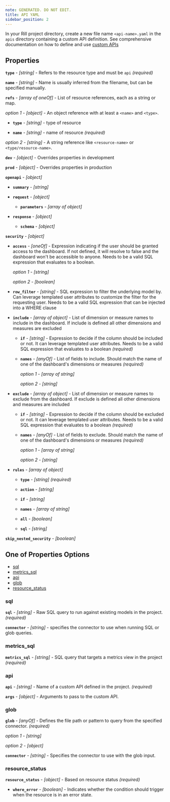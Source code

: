```yaml
---
note: GENERATED. DO NOT EDIT.
title: API YAML
sidebar_position: 2
---
```


In your Rill project directory, create a new file name `<api-name>.yaml` in the `apis` directory containing a custom API definition. See comprehensive documentation on how to define and use [custom APIs](/integrate/custom-apis/index.md)

## Properties


**`type`**  - _[string]_ - Refers to the resource type and must be `api`  _(required)_

**`name`**  - _[string]_ - Name is usually inferred from the filename, but can be specified manually. 

**`refs`**  - _[array of oneOf]_ - List of resource references, each as a string or map. 

  *option 1* - _[object]_ - An object reference with at least a `<name>` and `<type>`.

  - **`type`**  - _[string]_ - type of resource 

  - **`name`**  - _[string]_ - name of resource  _(required)_

  *option 2* - _[string]_ - A string reference like `<resource-name>` or `<type/resource-name>`.

**`dev`**  - _[object]_ - Overrides properties in development 

**`prod`**  - _[object]_ - Overrides properties in production 

**`openapi`**  - _[object]_  

  - **`summary`**  - _[string]_  

  - **`request`**  - _[object]_  

    - **`parameters`**  - _[array of object]_  

  - **`response`**  - _[object]_  

    - **`schema`**  - _[object]_  

**`security`**  - _[object]_  

  - **`access`**  - _[oneOf]_ - Expression indicating if the user should be granted access to the dashboard. If not defined, it will resolve to false and the dashboard won't be accessible to anyone. Needs to be a valid SQL expression that evaluates to a boolean. 

    *option 1* - _[string]_ 

    *option 2* - _[boolean]_ 

  - **`row_filter`**  - _[string]_ - SQL expression to filter the underlying model by. Can leverage templated user attributes to customize the filter for the requesting user. Needs to be a valid SQL expression that can be injected into a WHERE clause 

  - **`include`**  - _[array of object]_ - List of dimension or measure names to include in the dashboard. If include is defined all other dimensions and measures are excluded 

    - **`if`**  - _[string]_ - Expression to decide if the column should be included or not. It can leverage templated user attributes. Needs to be a valid SQL expression that evaluates to a boolean  _(required)_

    - **`names`**  - _[anyOf]_ - List of fields to include. Should match the name of one of the dashboard's dimensions or measures  _(required)_

      *option 1* - _[array of string]_ 

      *option 2* - _[string]_ 

  - **`exclude`**  - _[array of object]_ - List of dimension or measure names to exclude from the dashboard. If exclude is defined all other dimensions and measures are included 

    - **`if`**  - _[string]_ - Expression to decide if the column should be excluded or not. It can leverage templated user attributes. Needs to be a valid SQL expression that evaluates to a boolean  _(required)_

    - **`names`**  - _[anyOf]_ - List of fields to exclude. Should match the name of one of the dashboard's dimensions or measures  _(required)_

      *option 1* - _[array of string]_ 

      *option 2* - _[string]_ 

  - **`rules`**  - _[array of object]_  

    - **`type`**  - _[string]_   _(required)_

    - **`action`**  - _[string]_  

    - **`if`**  - _[string]_  

    - **`names`**  - _[array of string]_  

    - **`all`**  - _[boolean]_  

    - **`sql`**  - _[string]_  

**`skip_nested_security`**  - _[boolean]_  

## One of Properties Options
- [sql](#sql)
- [metrics_sql](#metrics_sql)
- [api](#api)
- [glob](#glob)
- [resource_status](#resource_status)


### sql



**`sql`**  - _[string]_ - Raw SQL query to run against existing models in the project.  _(required)_

**`connector`**  - _[string]_ - specifies the connector to use when running SQL or glob queries. 

### metrics_sql



**`metrics_sql`**  - _[string]_ - SQL query that targets a metrics view in the project  _(required)_

### api



**`api`**  - _[string]_ - Name of a custom API defined in the project.  _(required)_

**`args`**  - _[object]_ - Arguments to pass to the custom API. 

### glob



**`glob`**  - _[anyOf]_ - Defines the file path or pattern to query from the specified connector.  _(required)_

  *option 1* - _[string]_ 

  *option 2* - _[object]_ 

**`connector`**  - _[string]_ - Specifies the connector to use with the glob input. 

### resource_status



**`resource_status`**  - _[object]_ - Based on resource status  _(required)_

  - **`where_error`**  - _[boolean]_ - Indicates whether the condition should trigger when the resource is in an error state. 